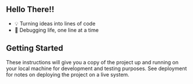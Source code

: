 ## Hello There!!
- 💡 Turning ideas into lines of code
- 🔌 Debugging life, one line at a time

## Getting Started
These instructions will give you a copy of the project up and running on
your local machine for development and testing purposes. See deployment
for notes on deploying the project on a live system.
